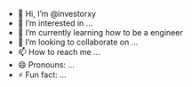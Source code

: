 - 👋 Hi, I’m @investorxy
- 👀 I’m interested in ...
- 🌱 I’m currently learning how to be a engineer
- 💞️ I’m looking to collaborate on ...
- 📫 How to reach me ...
- 😄 Pronouns: ...
- ⚡ Fun fact: ...

<!---
investorxy/investorxy is a ✨ special ✨ repository because its `README.md` (this file) appears on your GitHub profile.
You can click the Preview link to take a look at your changes.
--->

